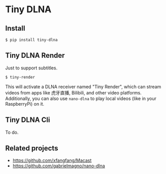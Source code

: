 # Tiny DLNA

## Install

```
$ pip install tiny-dlna
```

## Tiny DLNA Render

Just to support subtitles.

```
$ tiny-render
```

This will activate a DLNA receiver named "Tiny Render", which can stream videos
from apps like 虎牙直播, Bilibili, and other video platforms. Additionally, you
can also use `nano-dlna` to play local videos (like in your RaspberryPi) on it.

## Tiny DLNA Cli

To do.

## Related projects

- https://github.com/xfangfang/Macast
- https://github.com/gabrielmagno/nano-dlna
